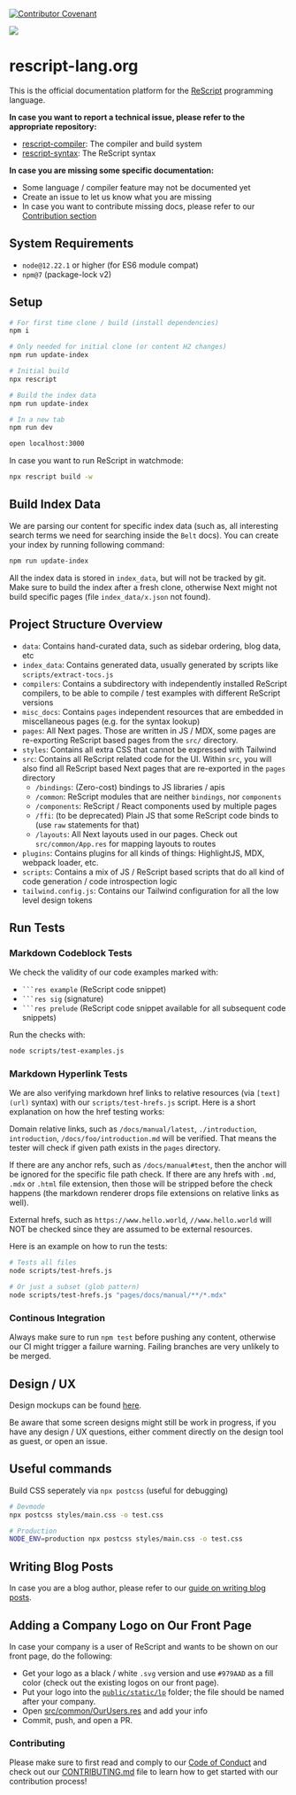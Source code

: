 [![Contributor Covenant](https://img.shields.io/badge/Contributor%20Covenant-v1.4%20adopted-ff69b4.svg)](CODE_OF_CONDUCT.md)

<a href="https://simpleanalytics.com/rescript-lang.org?utm_source=rescript-lang.org&utm_content=badge" referrerpolicy="origin" target="_blank"><img src="https://simpleanalyticsbadge.com/rescript-lang.org?counter=true" loading="lazy" referrerpolicy="no-referrer" crossorigin="anonymous" /></a>

# rescript-lang.org

This is the official documentation platform for the [ReScript](https://rescript-lang.org) programming language.

**In case you want to report a technical issue, please refer to the appropriate repository:**
- [rescript-compiler](https://github.com/rescript-lang/rescript-compiler): The compiler and build system
- [rescript-syntax](https://github.com/rescript-lang/syntax): The ReScript syntax

**In case you are missing some specific documentation:**
- Some language / compiler feature may not be documented yet
- Create an issue to let us know what you are missing
- In case you want to contribute missing docs, please refer to our [Contribution section](#contributing)

## System Requirements

- `node@12.22.1` or higher (for ES6 module compat)
- `npm@7` (package-lock v2)

## Setup

```sh
# For first time clone / build (install dependencies)
npm i

# Only needed for initial clone (or content H2 changes)
npm run update-index

# Initial build
npx rescript

# Build the index data
npm run update-index

# In a new tab
npm run dev

open localhost:3000
```

In case you want to run ReScript in watchmode:

```sh
npx rescript build -w
```

## Build Index Data

We are parsing our content for specific index data (such as, all interesting
search terms we need for searching inside the `Belt` docs). You can create your
index by running following command:

```sh
npm run update-index
```

All the index data is stored in `index_data`, but will not be tracked by git.
Make sure to build the index after a fresh clone, otherwise Next might not
build specific pages (file `index_data/x.json` not found).

## Project Structure Overview

- `data`: Contains hand-curated data, such as sidebar ordering, blog data, etc
- `index_data`: Contains generated data, usually generated by scripts like `scripts/extract-tocs.js`
- `compilers`: Contains a subdirectory with independently installed ReScript compilers, to be able to compile / test examples with different ReScript versions
- `misc_docs`: Contains `pages` independent resources that are embedded in miscellaneous pages (e.g. for the syntax lookup)
- `pages`: All Next pages. Those are written in JS / MDX, some pages are re-exporting ReScript based pages from the `src/` directory.
- `styles`: Contains all extra CSS that cannot be expressed with Tailwind
- `src`: Contains all ReScript related code for the UI. Within `src`, you will also find all ReScript based Next pages that are re-exported in the `pages` directory
  - `/bindings`: (Zero-cost) bindings to JS libraries / apis
  - `/common`: ReScript modules that are neither `bindings`, nor `components`
  - `/components`: ReScript / React components used by multiple pages
  - `/ffi`: (to be deprecated) Plain JS that some ReScript code binds to (use `raw` statements for that)
  - `/layouts`: All Next layouts used in our pages. Check out `src/common/App.res` for mapping layouts to routes
- `plugins`: Contains plugins for all kinds of things: HighlightJS, MDX, webpack loader, etc.
- `scripts`: Contains a mix of JS / ReScript based scripts that do all kind of code generation / code introspection logic
- `tailwind.config.js`: Contains our Tailwind configuration for all the low level design tokens

## Run Tests

### Markdown Codeblock Tests

We check the validity of our code examples marked with:
- `` ```res example `` (ReScript code snippet)
- `` ```res sig `` (signature)
- `` ```res prelude `` (ReScript code snippet available for all subsequent code snippets)

Run the checks with:

```sh
node scripts/test-examples.js
```

### Markdown Hyperlink Tests

We are also verifying markdown href links to relative resources (via
`[text](url)` syntax) with our `scripts/test-hrefs.js` script. Here is a short
explanation on how the href testing works:

Domain relative links, such as `/docs/manual/latest`, `./introduction`,
`introduction`, `/docs/foo/introduction.md` will be verified. That means the
tester will check if given path exists in the `pages` directory.

If there are any anchor refs, such as `/docs/manual#test`, then the anchor will
be ignored for the specific file path check. If there are any hrefs with `.md`,
`.mdx` or `.html` file extension, then those will be stripped before the check
happens (the markdown renderer drops file extensions on relative links as
well).

External hrefs, such as `https://www.hello.world`, `//www.hello.world` will NOT be
checked since they are assumed to be external resources.

Here is an example on how to run the tests:

```sh
# Tests all files
node scripts/test-hrefs.js

# Or just a subset (glob pattern)
node scripts/test-hrefs.js "pages/docs/manual/**/*.mdx"
```

### Continous Integration

Always make sure to run `npm test` before pushing any content, otherwise our CI
might trigger a failure warning. Failing branches are very unlikely to be merged.

## Design / UX

Design mockups can be found
[here](https://xd.adobe.com/spec/1cd19c3a-a0bb-4f93-4e11-725589888696-6ae0/grid/).

Be aware that some screen designs might still be work in progress, if you have
any design / UX questions, either comment directly on the design tool as guest,
or open an issue.

## Useful commands

Build CSS seperately via `npx postcss` (useful for debugging)

```sh
# Devmode
npx postcss styles/main.css -o test.css

# Production
NODE_ENV=production npx postcss styles/main.css -o test.css
```

## Writing Blog Posts

In case you are a blog author, please refer to our [guide on writing blog posts](https://rescript-lang.org/blogpost-guide).

## Adding a Company Logo on Our Front Page

In case your company is a user of ReScript and wants to be shown on our front page, do the following:

- Get your logo as a black / white `.svg` version and use `#979AAD` as a fill color (check out the existing logos on our front page).
- Put your logo into the [`public/static/lp`](./public/static/lp) folder; the file should be named after your company.
- Open [src/common/OurUsers.res](./src/common/OurUsers.res) and add your info
- Commit, push, and open a PR.

### Contributing

Please make sure to first read and comply to our [Code of Conduct](CODE_OF_CONDUCT.md) and check out our [CONTRIBUTING.md](CONTRIBUTING.md) file to learn how to get started with our contribution process!
